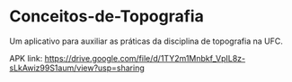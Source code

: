 # Conceitos-de-Topografia
Um aplicativo para auxiliar as práticas da disciplina de topografia na UFC.

APK link: https://drive.google.com/file/d/1TY2m1Mnbkf_VpIL8z-sLkAwiz99S1aum/view?usp=sharing
